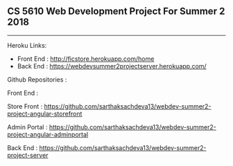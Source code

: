 ## CS 5610 Web Development Project For Summer 2 2018
*** 

Heroku Links:

* Front End : http://ficstore.herokuapp.com/home
* Back End : https://webdevsummer2projectserver.herokuapp.com/

Github Repositories :

Front End : 

Store Front : https://github.com/sarthaksachdeva13/webdev-summer2-project-angular-storefront

Admin Portal : https://github.com/sarthaksachdeva13/webdev-summer2-project-angular-adminportal

Back End : https://github.com/sarthaksachdeva13/webdev-summer2-project-server
